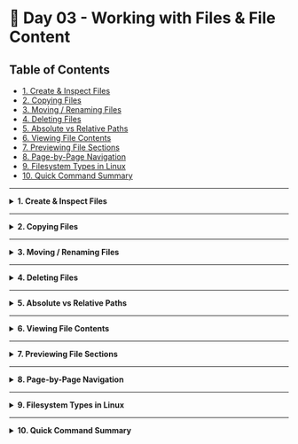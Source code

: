 # 🐧 Day 03 - Working with Files & File Content

## Table of Contents
- [1. Create & Inspect Files](#1-create--inspect-files)  
- [2. Copying Files](#2-copying-files)  
- [3. Moving / Renaming Files](#3-moving--renaming-files)  
- [4. Deleting Files](#4-deleting-files)  
- [5. Absolute vs Relative Paths](#5-absolute-vs-relative-paths)  
- [6. Viewing File Contents](#6-viewing-file-contents)  
- [7. Previewing File Sections](#7-previewing-file-sections)  
- [8. Page-by-Page Navigation](#8-page-by-page-navigation)  
- [9. Filesystem Types in Linux](#9-filesystem-types-in-linux)  
- [10. Quick Command Summary](#10-quick-command-summary)  

---

<details>
<summary><strong>1. Create & Inspect Files</strong></summary>

| Command | Description                                   | Syntax             | Example           |
| ------- | --------------------------------------------- | ------------------ | ----------------- |
| `touch` | Creates an empty file or updates timestamp    | `touch &lt;filename&gt;` | `touch first.txt` |
| `file`  | Identifies the type of a file                 | `file &lt;filename&gt;`  | `file first.txt`  |
| `stat`  | Displays file metadata like size, access time | `stat &lt;filename&gt;`  | `stat first.txt`  |

</details>

---

<details>
<summary><strong>2. Copying Files</strong></summary>

| Command | Description                              | Syntax                      | Example                    |
| ------- | ---------------------------------------- | --------------------------- | -------------------------- |
| `cp`    | Copies files or directories              | `cp &lt;source&gt; &lt;destination&gt;` | `cp first.txt copy.txt`    |
| `cp -i` | Interactive mode (asks before overwrite) | `cp -i &lt;src&gt; &lt;dest&gt;`        | `cp -i first.txt test.txt` |
| `cp -v` | Verbose output (shows copying process)   | `cp -v &lt;src&gt; &lt;dest&gt;`        | `cp -v first.txt test.txt` |
| `cp -r` | Copies entire directories recursively    | `cp -r dir1/ dir2/`         | `cp -irv src/ backup/`     |

> 💡 **Tip**: Use `cp -i` to avoid accidental overwrites; `-v` for visibility; `-r` for directories.

</details>

---

<details>
<summary><strong>3. Moving / Renaming Files</strong></summary>

| Command | Description                        | Syntax            | Example                 |
| ------- | ---------------------------------- | ----------------- | ----------------------- |
| `mv`    | Moves or renames files/directories | `mv &lt;src&gt; &lt;dest&gt;` | `mv test.txt final.txt` |

> If `<dest>` is a directory, it moves inside; if a filename, it renames.

</details>

---

<details>
<summary><strong>4. Deleting Files</strong></summary>

| Command | Description                    | Syntax             | Example           |
| ------- | ------------------------------ | ------------------ | ----------------- |
| `rm`    | Removes a file                 | `rm &lt;filename&gt;`    | `rm final.txt`    |
| `rm -i` | Prompts before deletion        | `rm -i &lt;filename&gt;` | `rm -i file1.txt` |
| `rm -r` | Recursively delete a directory | `rm -r folder/`    | `rm -r old_data/` |
| `rm -f` | Force delete without prompts   | `rm -f &lt;filename&gt;` | `rm -f risky.txt` |

</details>

---

<details>
<summary><strong>5. Absolute vs Relative Paths</strong></summary>

| Type              | Description                    | Example                       | Use Case                     |
| ----------------- | ------------------------------ | ----------------------------- | ---------------------------- |
| **Absolute Path** | Starts from root `/`           | `/home/akhil/devops/file.txt` | Scripts and clarity          |
| **Relative Path** | From current directory         | `../docs/info.md`             | Quick terminal navigation    |

**Helpers:** `.` = current dir, `..` = parent dir

</details>

---

<details>
<summary><strong>6. Viewing File Contents</strong></summary>

| Command  | Description                               | Syntax            | Example        |
| -------- | ----------------------------------------- | ----------------- | -------------- |
| `cat`    | Print file content                        | `cat &lt;file&gt;`      | `cat demo.txt` |
| `cat -n` | Number lines                             | `cat -n &lt;file&gt;`   |                |
| `tac`    | Reverse print (last first)               | `tac &lt;file&gt;`      | `tac demo.txt` |
| `nl`     | Number lines (alternate)                 | `nl &lt;file&gt;`       | `nl script.sh` |

</details>

---

<details>
<summary><strong>7. Previewing File Sections</strong></summary>

| Command     | Description           | Syntax                    | Example            |
| ----------- | --------------------- | ------------------------- | ------------------ |
| `head`      | Show first 10 lines   | `head &lt;file&gt;`             | `head notes.txt`   |
| `head -n N` | Show first N lines    | `head -n 5 &lt;file&gt;`        |                    |
| `tail`      | Show last 10 lines    | `tail &lt;file&gt;`             | `tail logfile.txt` |
| `tail -n N` | Show last N lines     | `tail -n 7 &lt;file&gt;`        |                    |
| `tail -f`   | Follow file updates   | `tail -f &lt;file&gt;`          | `tail -f /var/log/syslog` |

</details>

---

<details>
<summary><strong>8. Page-by-Page Navigation</strong></summary>

| Command | Description                           | Syntax        | Example          |
| ------- | ------------------------------------- | ------------- | ---------------- |
| `more`  | Paginate forward only                 | `more &lt;file&gt;` | `more long.txt`  |
| `less`  | Paginate with forward/back navigation | `less &lt;file&gt;` | `less journal.txt` |

</details>

---

<details>
<summary><strong>9. Filesystem Types in Linux</strong></summary>

| Type        | Description        | Indicator |
| ----------- | ------------------ | --------- |
| Directory   | A folder           | `d`       |
| File        | Text or binary     | `-`       |
| Symlink     | Link to another    | `l`       |

Check: `ls -l`

</details>

---

<details>
<summary><strong>10. Quick Command Summary</strong></summary>

```bash
touch file.txt        # create file
file file.txt         # show type
cp -i a b             # copy with prompt
mv a b                # move/rename
rm -i a               # delete with prompt
cat file.txt          # display content
head -n 5 file.txt    # first lines
tail -f file.txt      # follow file
less file.txt         # scroll
stat file.txt         # metadata

---
